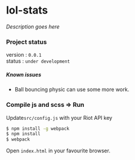# lol-stats

_Description goes here_

### Project status

version : `0.0.1` </br>
status : `under development`

##### Known issues

 - Ball bouncing physic can use some more work. 

### Compile js and scss => Run

Update`src/config.js` with your Riot API key 

```bash
$ npm install -g webpack
$ npm install
$ webpack
```

Open `index.html` in your favourite browser.

